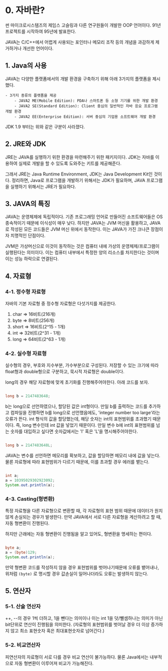 

# 0. 자바란?

썬 마이크로시스템즈의 제임스 고슬링과 다른 연구원들이 개발한 OOP 언어이다. 91년 프로젝트를 시작하여 95년에 발표한다.

JAVA는 C/C++에서 어렵게 사용되는 포인터나 메모리 조작 등의 개념을 과감하게 제거하거나 개선한 언어이다.


## 1. Java의 사용

JAVA는 다양한 플랫폼에서의 개발 환경을 구축하기 위해 아래 3가지의 플랫폼을 제시했다.

	- 3가지 종류의 플랫폼을 제공
		- JAVA2 ME(Mobile Edition): PDA나 스마트폰 등 소형 기기를 위한 개발 환경
		- JAVA2 SE(Standard Edition): Client 중심의 일반적인 자바 응요 프로그램 개발 환경
		- JAVA2 EE(Enterprise Edition): 서버 중심의 기업용 소프트웨어 개발 환경

JDK 1.9 부터는 위와 같은 구분이 사라졌다.


## 2. JRE와 JDK

JRE는 JAVA를 실행하기 위한 환경을 마련해주기 위한 패키지이다. JDK는 자바를 이용하여 실제로 개발을 할 수 있도록 도와주는 키트를 제공해준다.

그래서 JRE는 Java Runtime Environment, JDK는 Java Development Kit인 것이다. 정리하면, Java로 프로그램을 개발하기 위해서는 JDK가 필요하며, JAVA 프로그램을 실행하기 위해서는 JRE가 필요하다.


## 3. JAVA의 특징

JAVA는 운영체제에 독립적이다. 기존 프로그래밍 언어로 만들어진 소프트웨어들은 OS 종속적이기 때문에 이식성이 매우 낮다. 하지만 JAVA는 JVM 머신을 활용하고, JAVA로 작성된 모든 코드들은 JVM 머신 위에서 동작한다. 이는 JAVA가 가진 크나큰 장점이자 치명적인 단점이다.

JVM은 가상머신으로 이것이 동작하는 것은 컴퓨터 내에 가상의 운영체제/프로그램이 실행된다는 의미이다. 이는 컴퓨터 내부에서 특정한 양의 리소스를 차지한다는 것이며 이는 성능 하락으로 연결된다.


## 4. 자료형


### 4-1. 정수형 자료형

자바의 기본 자료형 중 정수형 자료형은 다섯가지를 제공한다.

 1. char => 16비트(216개)
 2. byte => 8비트(256개)
 3. short => 16비트(2^15 - 1개)
 4. int => 32비트(2^31 - 1개)
 5. long => 64비트(2^63 - 1개)


### 4-2. 실수형 자료형

실수형의 경우, 부호와 지수부분, 가수부분으로 구성된다. 저장할 수 있는 크기에 따라 float형과 double형으로 구분하고, 묵시적 자료형은 double이다. 

long의 경우 해당 자료형에 맞게 초기화를 진행해주어야한다. 아래 코드를 보자.

``` java

long b = 2147483648;

```

b는 long으로 선언하였으나, 할당된 값은 int형이다. 만일 b를 출력하는 코드를 추가하고 컴파일을 진행하면 b를 long으로 선언했음에도, 'integer number too large'라는 오류가 뜬다. int 형식의 값을 할당했는데, 해당 숫자는 int의 표현범위를 초과했기 때문이다.  즉, long 변수인데 int 값을 넣었기 때문이다. 만일 변수 b에 int의 표현범위를 넘는 숫자를 대입하고 싶다면 숫자값에서는 'l' 혹은 'L'을 명시해주어야한다.

``` java

long b = 2147483648L;

```

JAVA는 변수를 선언하면 메모리를 확보하고, 값을 할당하면 메모리 내에 값을 넣는다. 물론 자료형에 따라 표현범위가 다르기 때문에, 이를 초과할 경우 에러를 뱉는다.

``` java

int a;
a = 10395029302923092;
System.out.println(a);

```



### 4-3. Casting(형변환)

특정 자료형을 다른 자료형으로 변환할 때, 각 자료형의 표현 범위 때문에 데이터가 원치않게 손실되는 경우가 발생한다. 만약 JAVA에서 서로 다른 자료형을 계산하려고 할 때, 자동 형변환이 진행된다.

하지만 근래에는 자동 형변환이 진행됨을 알고 있어도, 형변환을 명세하는 편이다.

``` java

byte a;
a = (byte)129;
System.out.println(a);

```

만약 형변환 코드를 작성하지 않을 경우 표현범위를 벗어나기때문에 오류를 뱉어내나, 위처럼 `(byte)` 로 명시할 경우 값손실이 일어나더라도 오류는 발생하지 않는다.


## 5. 연산자


### 5-1. 산술 연산자

++, --의 경우 1씩 더하고, 1을 뺀다는 의미이나 이는 int 1을 덧/뺄셈하나는 의미가 아닌 bit단위로 연산이 진행됨을 의미한다. (자료형의 표현범위를 벗어날 경우 더 이상 증가하지 않고 최소 표현숫자 혹은 최대표현숫자로 넘어간다.)


### 5-2. 비교연산자

피연산자의 자료형이 서로 다를 경우 비교 연산이 불가능하다. 물론 Java에서는 내부적으로 자동 형변환이 이루어져 비교가 가능해진다.


